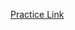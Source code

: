 [Practice Link](https://docs.google.com/document/d/12kShR8b8pA6dDaJVw5-YU6u69Qymtunx/edit#heading=h.gjdgxs)
